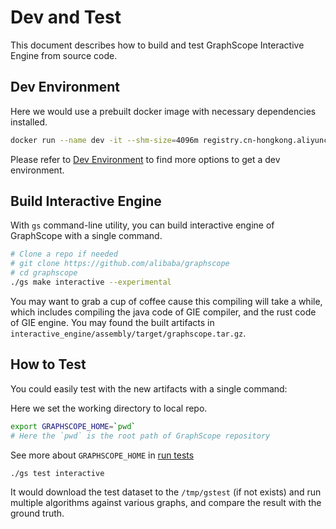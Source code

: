 # Dev and Test

This document describes how to build and test GraphScope Interactive Engine from source code.

## Dev Environment

Here we would use a prebuilt docker image with necessary dependencies installed.

```bash
docker run --name dev -it --shm-size=4096m registry.cn-hongkong.aliyuncs.com/graphscope/graphscope-dev:latest
```

Please refer to [Dev Environment](../development/dev_guide.md#dev-environment) to find more options to get a dev environment.

## Build Interactive Engine

With `gs` command-line utility, you can build interactive engine of GraphScope with a single command.

```bash
# Clone a repo if needed
# git clone https://github.com/alibaba/graphscope
# cd graphscope
./gs make interactive --experimental
```

You may want to grab a cup of coffee cause this compiling will take a while, which
includes compiling the java code of GIE compiler, and the rust code of GIE engine.
You may found the built artifacts in `interactive_engine/assembly/target/graphscope.tar.gz`.

## How to Test

You could easily test with the new artifacts with a single command:

Here we set the working directory to local repo.
```bash
export GRAPHSCOPE_HOME=`pwd`
# Here the `pwd` is the root path of GraphScope repository
```
See more about `GRAPHSCOPE_HOME` in [run tests](../development/how_to_test.md#run-tests)

```bash
./gs test interactive
```

It would download the test dataset to the `/tmp/gstest` (if not exists) and run multiple algorithms against various graphs, and compare the result with the ground truth.
